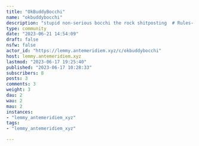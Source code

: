 ```yaml
---
title: "OkBuddyBocchi" 
name: "okbuddybocchi"
description: "stupid non-serious bocchi the rock shitposting  # Rules- Take fanart and discussion about the anime/manga over to [!bocchitherock@sopuli.xyz](https://sopuli.xyz/c/bocchitherock) instead  - Don't break the instance rules"
type: community
date: "2023-06-21 14:54:09"
draft: false
nsfw: false
actor_id: "https://lemmy.antemeridiem.xyz/c/okbuddybocchi"
host: lemmy.antemeridiem.xyz
lastmod: "2023-06-17 19:25:40"
published: "2023-06-17 10:28:33"
subscribers: 8
posts: 3
comments: 3
weight: 3
dau: 2
wau: 2
mau: 2
instances:
- "lemmy_antemeridiem_xyz"
tags: 
- "lemmy_antemeridiem_xyz"

---
```

